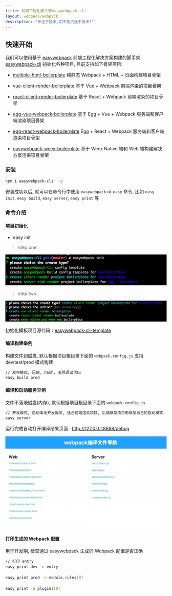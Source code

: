 ```yaml
---
title: 前端工程化脚手架easywebpack-cli
layout: webpack/webpack
description: "专注于技术,切不能沉迷于技术!"
---
```


## 快速开始

我们可以使用基于 [easywebpack](https://github.com/hubcarl/easywebpack) 前端工程化解决方案构建的脚手架
[easywebpack-cli](https://github.com/hubcarl/easywebpack-cli) 初始化各种项目, 目前支持如下骨架项目:

- [multiple-html-boilerplate](https://github.com/hubcarl/easywebpack-multiple-html-boilerplate)  纯静态 Webpack + HTML + 页面构建项目骨架

- [vue-client-render-boilerplate](https://github.com/hubcarl/easywebpack-cli-template/tree/master/boilerplate/vue) 基于 Vue + Webpack 前端渲染的项目骨架

- [react-client-render-boilerplate](https://github.com/hubcarl/easywebpack-cli-template/tree/master/boilerplate/react) 基于 React + Webpack 前端渲染的项目骨架

- [egg-vue-webpack-boilerplate](https://github.com/hubcarl/egg-vue-webpack-boilerplate) 基于 Egg + Vue + Webpack 服务端和客户端渲染项目骨架

- [egg-react-webpack-boilerplate](https://github.com/hubcarl/egg-react-webpack-boilerplate) Egg + React + Webpack  服务端和客户端渲染项目骨架

- [easywebpack-weex-boilerplate](https://github.com/hubcarl/easywebpack-weex-boilerplate) 基于 Weex Native 端和 Web 端构建解决方案渲染项目骨架


### 安装

```bash
npm i easywebpack-cli  -g
```

安装成功以后, 就可以在命令行中使用 `easywebpack` or `easy` 命令, 比如 `easy init`, `easy build`, `easy server`, `easy print` 等


### 命令介绍

#### 项目初始化

- easy init

> step one:

![image](/img/webpack/cli-init-step-one.png)

> step two:

![image](/img/webpack/cli-init-step-two.png)

初始化模板项目源代码：[easywebpack-cli-template](https://github.com/hubcarl/easywebpack-cli-template.git)


#### 编译构建举例

构建文件到磁盘, 默认根据项目根目录下面的 `webpack.config.js` 支持 dev/test/prod 模式构建


```bash
// 发布模式, 压缩, hash, 去除调试代码
easy build prod
```

#### 编译和启动服务举例

文件不落地磁盘(内存), 默认根据项目根目录下面的 `webpack.config.js`

```bash
// 开发模式, 启动本地开发服务, 适合前端渲染项目, 后端框架项目用框架自己的启动模式.
easy server
```

运行完成自动打开编译结果页面 :  http://127.0.0.1:8888/debug

![image](/img/webpack/easywebpack-build-nav.png)


#### 打印生成的 Webpack 配置

用于开发期, 检查通过 easywebpack 生成的 Webpack 配置是否正确

```bash
// 打印 entry
easy print dev -n entry 

easy print prod -n module.rules[0]

easy print -n plugins[0]
```
